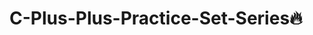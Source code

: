 # C-Plus-Plus-Practice-Set-Series🔥

<img src="https://media.geeksforgeeks.org/wp-content/uploads/20191113114209/CTutorial.png" alt="">
